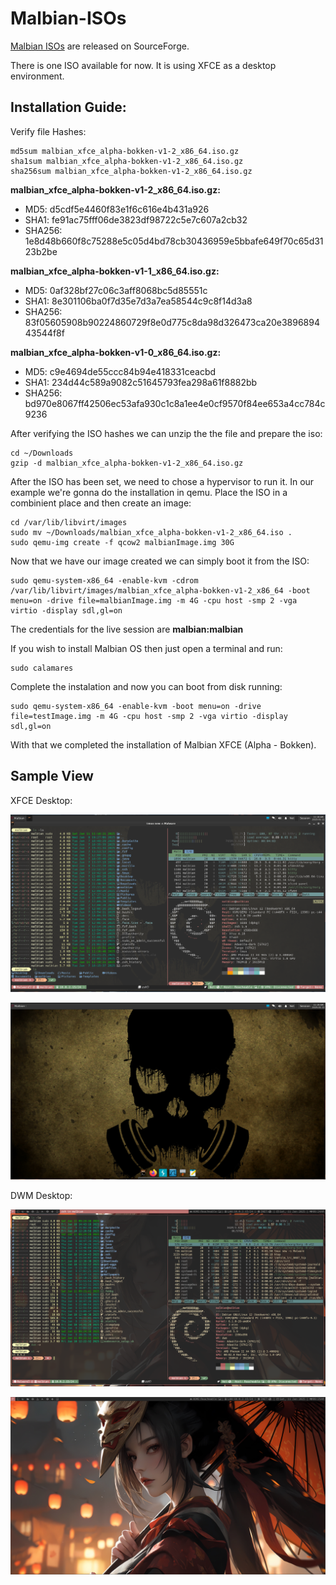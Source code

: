 # Malbian-ISOs

[Malbian ISOs](https://sourceforge.net/projects/malbianlinux/files/images/) are released on SourceForge.

There is one ISO available for now. It is using XFCE as a desktop environment.

## Installation Guide:

Verify file Hashes:
```shell
md5sum malbian_xfce_alpha-bokken-v1-2_x86_64.iso.gz
sha1sum malbian_xfce_alpha-bokken-v1-2_x86_64.iso.gz
sha256sum malbian_xfce_alpha-bokken-v1-2_x86_64.iso.gz
```
**malbian_xfce_alpha-bokken-v1-2_x86_64.iso.gz:**
- MD5: d5cdf5e4460f83e1f6c616e4b431a926  
- SHA1: fe91ac75fff06de3823df98722c5e7c607a2cb32  
- SHA256: 1e8d48b660f8c75288e5c05d4bd78cb30436959e5bbafe649f70c65d3123b2be

**malbian_xfce_alpha-bokken-v1-1_x86_64.iso.gz:**
- MD5: 0af328bf27c06c3aff8068bc5d85551c 
- SHA1: 8e301106ba0f7d35e7d3a7ea58544c9c8f14d3a8
- SHA256: 83f05605908b90224860729f8e0d775c8da98d326473ca20e389689443544f8f 

**malbian_xfce_alpha-bokken-v1-0_x86_64.iso.gz:**
- MD5: c9e4694de55ccc84b94e418331ceacbd 
- SHA1: 234d44c589a9082c51645793fea298a61f8882bb
- SHA256: bd970e8067ff42506ec53afa930c1c8a1ee4e0cf9570f84ee653a4cc784c9236 

After verifying the ISO hashes we can unzip the the file and prepare the iso:
```shell
cd ~/Downloads
gzip -d malbian_xfce_alpha-bokken-v1-2_x86_64.iso.gz
```

After the ISO has been set, we need to chose a hypervisor to run it. In our example we're gonna do the installation in qemu. Place the ISO in a combinient place and then create an image:
```shell
cd /var/lib/libvirt/images
sudo mv ~/Downloads/malbian_xfce_alpha-bokken-v1-2_x86_64.iso .
sudo qemu-img create -f qcow2 malbianImage.img 30G
```
Now that we have our image created we can simply boot it from the ISO:
```shell
sudo qemu-system-x86_64 -enable-kvm -cdrom /var/lib/libvirt/images/malbian_xfce_alpha-bokken-v1-2_x86_64 -boot menu=on -drive file=malbianImage.img -m 4G -cpu host -smp 2 -vga virtio -display sdl,gl=on
```

The credentials for the live session are **malbian:malbian**

If you wish to install Malbian OS then just open a terminal and run:
```shell
sudo calamares
```

Complete the instalation and now you can boot from disk running:
```shell
sudo qemu-system-x86_64 -enable-kvm -boot menu=on -drive file=testImage.img -m 4G -cpu host -smp 2 -vga virtio -display sdl,gl=on
```

With that we completed the installation of Malbian XFCE (Alpha - Bokken).

## Sample View

XFCE Desktop:

<p align="center"><img src="./samples/malbian_xfce_alfa_release1.png"></p>
<p align="center"><img src="./samples/malbian_xfce_alfa_release2.png"></p>

DWM Desktop:

<p align="center"><img src="./samples/malbian_dwm_alfa_release1.png"></p>
<p align="center"><img src="./samples/malbian_dwm_alfa_release2.png"></p>
